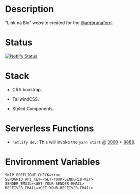 # Description

"Link na Bio" website created for the [@arqbrunaferri](https://www.instagram.com/arqbrunaferri/).

# Status

[![Netlify Status](https://api.netlify.com/api/v1/badges/c185e0d6-51ef-4399-af90-5cf23349ee8e/deploy-status)](https://app.netlify.com/sites/arqbrunaferri-bio/deploys)

# Stack

- CRA boostrap.

- TailwindCSS.

- Styled Components.

# Serverless Functions 

- `netlify dev`: This will invoke the `yarn start` @ [3000](http://localhost:3000) + [8888](http://localhost:8888/.netlify/functions/).

# Environment Variables

```
SKIP_PREFLIGHT_CHECK=true
SENDGRID_API_KEY=<GET-YOUR-SENDGRID-KEY>
SENDER_EMAIL=<GET-YOUR-SENDER-EMAIL>
RECEIVER_EMAIL=<GET-YOUR-RECEIVER-EMAIL>
```

